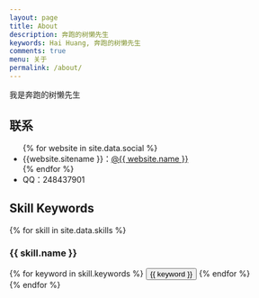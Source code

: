 ```yaml
---
layout: page
title: About
description: 奔跑的树懒先生
keywords: Hai Huang, 奔跑的树懒先生
comments: true
menu: 关于
permalink: /about/
---
```


我是奔跑的树懒先生

## 联系

<ul>
{% for website in site.data.social %}
<li>{{website.sitename }}：<a href="{{ website.url }}" target="_blank">@{{ website.name }}</a></li>
{% endfor %}
<li>
QQ：248437901
</li>
</ul>


## Skill Keywords

{% for skill in site.data.skills %}
### {{ skill.name }}
<div class="btn-inline">
{% for keyword in skill.keywords %}
<button class="btn btn-outline" type="button">{{ keyword }}</button>
{% endfor %}
</div>
{% endfor %}
